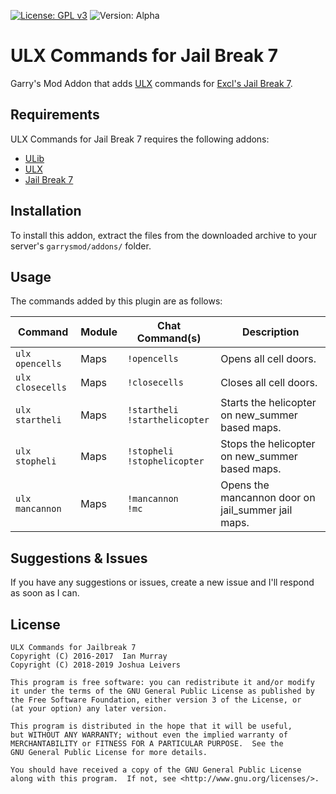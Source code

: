 [![License: GPL v3](https://img.shields.io/badge/License-GPLv3-blue.svg)](https://www.gnu.org/licenses/gpl-3.0) ![Version: Alpha](https://img.shields.io/badge/version-alpha-red.svg)


# ULX Commands for Jail Break 7
Garry's Mod Addon that adds [ULX](https://github.com/TeamUlysses/ulx) commands for [Excl's Jail Break 7](https://github.com/kurt-stolle/jailbreak).

## Requirements
ULX Commands for Jail Break 7 requires the following addons:

* [ULib](https://github.com/TeamUlysses/ulib)
* [ULX](https://github.com/TeamUlysses/ulx)
* [Jail Break 7](https://github.com/kurt-stolle/jailbreak)

## Installation
To install this addon, extract the files from the downloaded archive to your server's `garrysmod/addons/` folder.

## Usage
The commands added by this plugin are as follows:

| Command                            | Module | Chat Command(s)                              | Description                                         |
| ---------------------------------- | ------ | -------------------------------------------- | --------------------------------------------------- |
| `ulx opencells`                    | Maps   | `!opencells`                                 | Opens all cell doors.                               |
| `ulx closecells`                   | Maps   | `!closecells`                                | Closes all cell doors.                              |
| `ulx startheli`                    | Maps   | `!startheli` <br> `!starthelicopter`         | Starts the helicopter on new_summer based maps.     |
| `ulx stopheli`                     | Maps   | `!stopheli` <br> `!stophelicopter`           | Stops the helicopter on new_summer based maps.      |
| `ulx mancannon`                    | Maps   | `!mancannon` <br> `!mc`                      | Opens the mancannon door on jail_summer jail maps.  |

## Suggestions & Issues
If you have any suggestions or issues, create a new issue and I'll respond as soon as I can.

## License
	ULX Commands for Jailbreak 7
	Copyright (C) 2016-2017  Ian Murray
	Copyright (C) 2018-2019 Joshua Leivers

	This program is free software: you can redistribute it and/or modify
	it under the terms of the GNU General Public License as published by
	the Free Software Foundation, either version 3 of the License, or
	(at your option) any later version.

	This program is distributed in the hope that it will be useful,
	but WITHOUT ANY WARRANTY; without even the implied warranty of
	MERCHANTABILITY or FITNESS FOR A PARTICULAR PURPOSE.  See the
	GNU General Public License for more details.

	You should have received a copy of the GNU General Public License
	along with this program.  If not, see <http://www.gnu.org/licenses/>.
